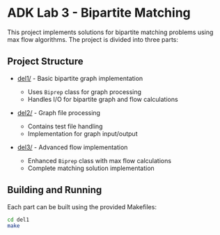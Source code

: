 # ADK Lab 3 - Bipartite Matching

This project implements solutions for bipartite matching problems using max flow algorithms. The project is divided into three parts:

## Project Structure

- [del1/](del1/) - Basic bipartite graph implementation
  - Uses `Biprep` class for graph processing
  - Handles I/O for bipartite graph and flow calculations

- [del2/](del2/) - Graph file processing
  - Contains test file handling
  - Implementation for graph input/output

- [del3/](del3/) - Advanced flow implementation
  - Enhanced `Biprep` class with max flow calculations
  - Complete matching solution implementation

## Building and Running

Each part can be built using the provided Makefiles:

```sh
cd del1
make